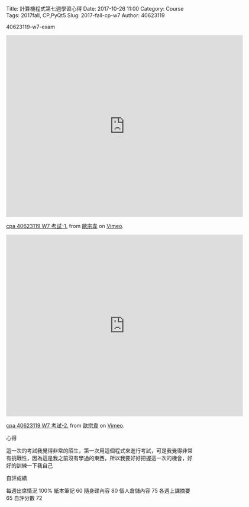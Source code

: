 Title: 計算機程式第七週學習心得
Date: 2017-10-26 11:00
Category: Course
Tags: 2017fall, CP,PyQt5
Slug: 2017-fall-cp-w7
Author: 40623119

40623119-w7-exam

<!-- PELICAN_END_SUMMARY -->

<iframe src="https://player.vimeo.com/video/239926257" width="640" height="491" frameborder="0" webkitallowfullscreen mozallowfullscreen allowfullscreen></iframe>
<p><a href="https://vimeo.com/239926257">cpa 40623119 W7 考試-1.</a> from <a href="https://vimeo.com/user73298966">歐宗韋</a> on <a href="https://vimeo.com">Vimeo</a>.</p>

<iframe src="https://player.vimeo.com/video/239926239" width="640" height="491" frameborder="0" webkitallowfullscreen mozallowfullscreen allowfullscreen></iframe>
<p><a href="https://vimeo.com/239926239">cpa 40623119 W7 考試-2.</a> from <a href="https://vimeo.com/user73298966">歐宗韋</a> on <a href="https://vimeo.com">Vimeo</a>.</p>

心得

這一次的考試我覺得非常的陌生，第一次用這個程式來進行考試，可是我覺得非常有挑戰性，因為這是我之前沒有學過的東西，所以我要好好把握這一次的機會，好好的訓練一下我自己

自評成績

每週出席情況 100%
紙本筆記  60
隨身碟內容  80
個人倉儲內容  75
各週上課摘要  65
自評分數  72